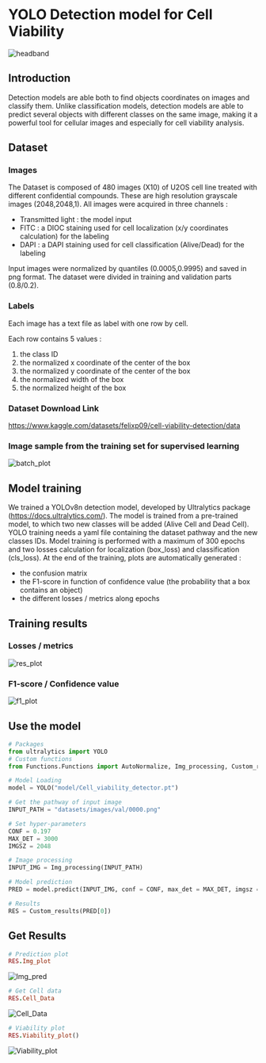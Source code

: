 # YOLO Detection model for Cell Viability
![headband](Other/headband.png)

## Introduction
Detection models are able both to find objects coordinates on images and classify them. Unlike classification models, detection models are able to predict several objects with different classes on the same image, making it a powerful tool for cellular images and especially for cell viability analysis.

## Dataset
### Images
The Dataset is composed of 480 images (X10) of U2OS cell line treated with different confidential compounds. These are high resolution grayscale images (2048,2048,1).
All images were acquired in three channels :
  - Transmitted light : the model  input
  - FITC : a DIOC staining used for cell localization (x/y coordinates calculation) for the labeling
  - DAPI : a DAPI staining used for cell classification (Alive/Dead) for the labeling

Input images were normalized by quantiles (0.0005,0.9995) and saved in png format. The dataset were divided in training and validation parts (0.8/0.2).

### Labels
Each image has a text file as label with one row by cell.

Each row contains 5 values :
  1. the class ID
  2. the normalized x coordinate of the center of the box
  3. the normalized y coordinate of the center of the box
  4. the normalized width of the box
  5. the normalized height of the box


### Dataset Download Link
https://www.kaggle.com/datasets/felixp09/cell-viability-detection/data


### Image sample from the training set for supervised learning
![batch_plot](plots/train_batch0.jpg)

## Model training
We trained a YOLOv8n detection model, developed by Ultralytics package (https://docs.ultralytics.com/). The model is trained from a pre-trained model, to which two new classes will be added (Alive Cell and Dead Cell).
YOLO training needs a yaml file containing the dataset pathway and the new classes IDs.
Model training is performed with a maximum of 300 epochs and two losses calculation for localization (box_loss) and classification (cls_loss).
At the end of the training, plots are automatically generated :
  - the confusion matrix
  - the F1-score in function of confidence value (the probability that a box contains an object)
  - the different losses / metrics along epochs

## Training results
### Losses / metrics
![res_plot](plots/results.png)
### F1-score / Confidence value
![f1_plot](plots/F1_curve.png)

## Use the model

```python
# Packages
from ultralytics import YOLO
# Custom functions
from Functions.Functions import AutoNormalize, Img_processing, Custom_results

# Model Loading
model = YOLO("model/Cell_viability_detector.pt")

# Get the pathway of input image
INPUT_PATH = "datasets/images/val/0000.png"

# Set hyper-parameters
CONF = 0.197
MAX_DET = 3000
IMGSZ = 2048

# Image processing
INPUT_IMG = Img_processing(INPUT_PATH)

# Model prediction
PRED = model.predict(INPUT_IMG, conf = CONF, max_det = MAX_DET, imgsz = IMGSZ)

# Results
RES = Custom_results(PRED[0])
```
## Get Results

```ruby
# Prediction plot
RES.Img_plot
```

![Img_pred](Other/img_pred.png)

```ruby
# Get Cell data
RES.Cell_Data
```

![Cell_Data](Other/Cell_Data.png)

```ruby
# Viability plot
RES.Viability_plot()
```

![Viability_plot](Other/Vialbility_plot.png)
